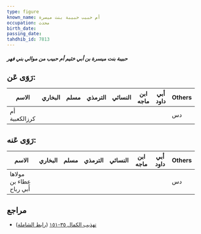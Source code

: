 ```yaml
---
type: figure
known_name: أم حبيب حبيبة بنت ميسرة
occupation: محدث
birth_date:
passing_date:
tahdhib_id: 7813
---
```

##### حبيبة بنت ميسرة بن أبي خثيم أم حبيب من موالي بني فهر

## رَوَى عَن:
| الاسم         | البخاري | مسلم | الترمذي | النسائي | ابن ماجه | أبي داود | Others |
| ------------- | ------- | ---- | ------- | ------- | -------- | -------- | ------ |
| أم كرزالكعبية |         |      |         |         |          |          | دس     |
## رَوَى عَنه:
| الاسم                    | البخاري | مسلم | الترمذي | النسائي | ابن ماجه | أبي داود | Others |
| ------------------------ | ------- | ---- | ------- | ------- | -------- | -------- | ------ |
| مولاها عطاء بن أَبي رباح |         |      |         |         |          |          | دس     |
## مراجع
- [تهذيب الكمال ٣٥-١٥١](obsidian://open?vault=Tahdhib-al-Kamal&file=Figures/٧٨١٣-حبيبة%20بنت%20ميسرة%20بن%20أبي%20خثيم%20أم%20حبيب%20من%20موالي%20بني%20فهر) ([رابط الشاملة](https://shamela.ws/book/3722/18750))